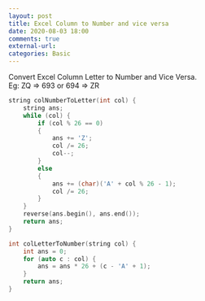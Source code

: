 ```yaml
---
layout: post
title: Excel Column to Number and vice versa
date: 2020-08-03 18:00
comments: true
external-url:
categories: Basic
---
```


Convert Excel Column Letter to Number and Vice Versa. <br>
Eg: ZQ => 693 or 694 => ZR

```cpp
string colNumberToLetter(int col) {
    string ans;
    while (col) {
        if (col % 26 == 0)
        {
            ans += 'Z';
            col /= 26;
            col--;
        }
        else
        {
            ans += (char)('A' + col % 26 - 1);
            col /= 26;
        }
    }
    reverse(ans.begin(), ans.end());
    return ans;
}

int colLetterToNumber(string col) {
    int ans = 0;
    for (auto c : col) {
        ans = ans * 26 + (c - 'A' + 1);
    }
    return ans;
}

```
